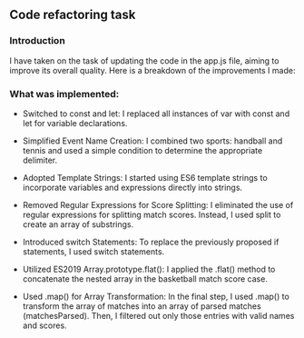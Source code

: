 ## Code refactoring task

### Introduction
I have taken on the task of updating the code in the app.js file, aiming to improve its overall quality. Here is a breakdown of the improvements I made:

### What was implemented:
- Switched to const and let: I replaced all instances of var with const and let for variable declarations.

- Simplified Event Name Creation: I combined two sports: handball and tennis and used a simple condition to determine the appropriate delimiter.

- Adopted Template Strings: I started using ES6 template strings to incorporate variables and expressions directly into strings. 

- Removed Regular Expressions for Score Splitting: I eliminated the use of regular expressions for splitting match scores. Instead, I used split to create an array of substrings.

- Introduced switch Statements: To replace the previously proposed if statements, I used switch statements. 

- Utilized ES2019 Array.prototype.flat(): I applied the .flat() method to concatenate the nested array in the basketball match score case.

- Used .map() for Array Transformation: In the final step, I used .map() to transform the array of matches into an array of parsed matches (matchesParsed). Then, I filtered out only those entries with valid names and scores.
